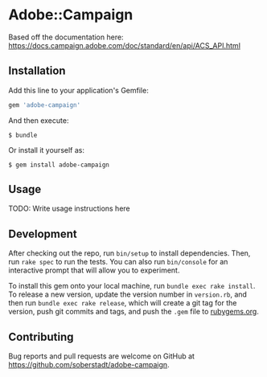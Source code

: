 # Adobe::Campaign

Based off the documentation here: https://docs.campaign.adobe.com/doc/standard/en/api/ACS_API.html

## Installation

Add this line to your application's Gemfile:

```ruby
gem 'adobe-campaign'
```

And then execute:

    $ bundle

Or install it yourself as:

    $ gem install adobe-campaign

## Usage

TODO: Write usage instructions here

## Development

After checking out the repo, run `bin/setup` to install dependencies. Then, run `rake spec` to run the tests. You can also run `bin/console` for an interactive prompt that will allow you to experiment.

To install this gem onto your local machine, run `bundle exec rake install`. To release a new version, update the version number in `version.rb`, and then run `bundle exec rake release`, which will create a git tag for the version, push git commits and tags, and push the `.gem` file to [rubygems.org](https://rubygems.org).

## Contributing

Bug reports and pull requests are welcome on GitHub at https://github.com/soberstadt/adobe-campaign.

